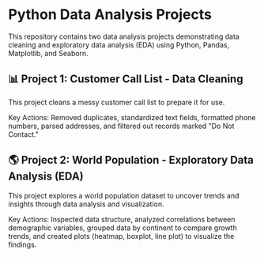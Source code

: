 # Python Data Analysis Projects
This repository contains two data analysis projects demonstrating data cleaning and exploratory data analysis (EDA) using Python, Pandas, Matplotlib, and Seaborn.

## 📊 Project 1: Customer Call List - Data Cleaning
This project cleans a messy customer call list to prepare it for use.

Key Actions: Removed duplicates, standardized text fields, formatted phone numbers, parsed addresses, and filtered out records marked "Do Not Contact."

## 🌎 Project 2: World Population - Exploratory Data Analysis (EDA)
This project explores a world population dataset to uncover trends and insights through data analysis and visualization.

Key Actions: Inspected data structure, analyzed correlations between demographic variables, grouped data by continent to compare growth trends, and created plots (heatmap, boxplot, line plot) to visualize the findings.

